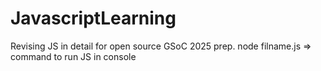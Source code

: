 # JavascriptLearning
Revising JS in detail for open source GSoC 2025 prep.
node filname.js  => command to run JS in console